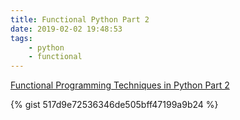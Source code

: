 ```yaml
---
title: Functional Python Part 2
date: 2019-02-02 19:48:53
tags: 
    - python 
    - functional
---
```


[Functional Programming Techniques in Python Part 2](https://gist.github.com/mpkocher/517d9e72536346de505bff47199a9b24)

{% gist 517d9e72536346de505bff47199a9b24 %}

